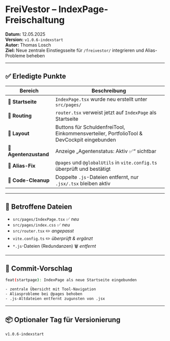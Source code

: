 
# FreiVestor – IndexPage-Freischaltung

**Datum:** 12.05.2025  
**Version:** `v1.0.6-indexstart`  
**Autor:** Thomas Losch  
**Ziel:** Neue zentrale Einstiegsseite für `/freivestor/` integrieren und Alias-Probleme beheben

---

## ✅ Erledigte Punkte

| Bereich              | Beschreibung |
|----------------------|--------------|
| 🔧 **Startseite**    | `IndexPage.tsx` wurde neu erstellt unter `src/pages/` |
| 🔗 **Routing**       | `router.tsx` verweist jetzt auf `IndexPage` als Startseite |
| 💅 **Layout**        | Buttons für SchuldenfreiTool, Einkommensverteiler, PortfolioTool & DevCockpit eingebunden |
| 🧠 **Agentenzustand** | Anzeige „Agentenstatus: Aktiv ✅“ sichtbar |
| 🧩 **Alias-Fix**     | `@pages` und `@globalUtils` in `vite.config.ts` überprüft und bestätigt |
| 🧹 **Code-Cleanup**  | Doppelte `.js`-Dateien entfernt, nur `.jsx/.tsx` bleiben aktiv |

---

## 📁 Betroffene Dateien

- `src/pages/IndexPage.tsx` ✅ *neu*
- `src/pages/index.css` ✅ *neu*
- `src/router.tsx` ✏️ *angepasst*
- `vite.config.ts` ✏️ *überprüft & ergänzt*
- `*.js`-Dateien (Redundanzen) 🗑️ *entfernt*

---

## 🧾 Commit-Vorschlag

```bash
feat(startpage): IndexPage als neue Startseite eingebunden

- zentrale Übersicht mit Tool-Navigation
- Aliasprobleme bei @pages behoben
- .js-Altdateien entfernt zugunsten von .jsx
```

---

## 📦 Optionaler Tag für Versionierung

```bash
v1.0.6-indexstart
```

